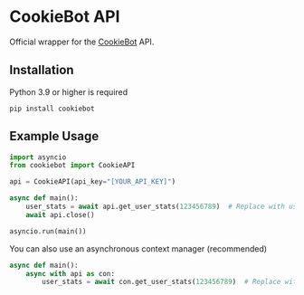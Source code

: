 # CookieBot API
Official wrapper for the [CookieBot](https://cookie-bot.xyz) API.

## Installation
Python 3.9 or higher is required
```
pip install cookiebot
```

## Example Usage
```python
import asyncio
from cookiebot import CookieAPI

api = CookieAPI(api_key="[YOUR_API_KEY]")

async def main():
    user_stats = await api.get_user_stats(123456789)  # Replace with user ID
    await api.close()

asyncio.run(main())
```
You can also use an asynchronous context manager (recommended)
```python
async def main():
    async with api as con:
        user_stats = await con.get_user_stats(123456789)  # Replace with user ID
```
